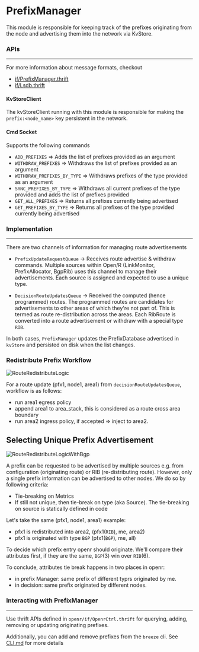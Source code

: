 # PrefixManager

This module is responsible for keeping track of the prefixes originating from
the node and advertising them into the network via KvStore.

### APIs

---

For more information about message formats, checkout

- [if/PrefixManager.thrift](https://github.com/facebook/openr/blob/master/openr/if/PrefixManager.thrift)
- [if/Lsdb.thrift](https://github.com/facebook/openr/blob/master/openr/if/Lsdb.thrift)

#### KvStoreClient

The kvStoreClient running with this module is responsible for making the
`prefix:<node_name>` key persistent in the network.

#### Cmd Socket

Supports the following commands

- `ADD_PREFIXES` => Adds the list of prefixes provided as an argument
- `WITHDRAW_PREFIXES` => Withdraws the list of prefixes provided as an argument
- `WITHDRAW_PREFIXES_BY_TYPE` => Withdraws prefixes of the type provided as an
  argument
- `SYNC_PREFIXES_BY_TYPE` => Withdraws all current prefixes of the type provided
  and adds the list of prefixes provided
- `GET_ALL_PREFIXES` => Returns all prefixes currently being advertised
- `GET_PREFIXES_BY_TYPE` => Returns all prefixes of the type provided currently
  being advertised

### Implementation

---

There are two channels of information for managing route advertisements

- `PrefixUpdateRequestQueue` -> Receives route advertise & withdraw commands.
  Multiple sources within Open/R (LinkMonitor, PrefixAllocator, BgpRib) uses
  this channel to manage their advertisements. Each source is assigned and
  expected to use a unique type.

- `DecisionRouteUpdatesQueue` -> Received the computed (hence programmed)
  routes. The programmed routes are candidates for advertisements to other areas
  of which they're not part of. This is termed as route re-distribution across
  the areas. Each RibRoute is converted into a route advertisement or withdraw
  with a special type `RIB`.

In both cases, `PrefixManager` updates the PrefixDatabase advertised in
`kvStore` and persisted on disk when the list changes.

### Redistribute Prefix Workflow

![RouteRedistributeLogic](https://user-images.githubusercontent.com/5740745/90441634-250fed00-e08e-11ea-90b5-d29c7e94e558.png)

For a route update (pfx1, node1, area1) from `decisionRouteUpdatesQueue`,
workflow is as follows:

- run area1 egress policy
- append area1 to area_stack, this is considered as a route cross area boundary
- run area2 ingress policy, if accepted => inject to area2.

## Selecting Unique Prefix Advertisement

![RouteRedistributeLogicWithBgp](https://user-images.githubusercontent.com/5740745/90441674-3953ea00-e08e-11ea-99dc-5c0cc731dda8.png)

A prefix can be requested to be advertised by multiple sources e.g. from
configuration (originating route) or RIB (re-distributing route). However, only
a single prefix information can be advertised to other nodes. We do so by
following criteria:

- Tie-breaking on Metrics
- If still not unique, then tie-break on type (aka Source). The tie-breaking on
  source is statically defined in code

Let's take the same (pfx1, node1, area1) example:

- pfx1 is redistributed into area2, (pfx1(`RIB`), me, area2)
- pfx1 is originated with type `BGP` (pfx1(`BGP`), me, all)

To decide which prefix entry openr should originate. We'll compare their
attributes first, if they are the same, `BGP`(3) win over `RIB`(6).

To conclude, attributes tie break happens in two places in openr:

- in prefix Manager: same prefix of different typrs originated by me.
- in decision: same prefix originated by different nodes.

### Interacting with PrefixManager

---

Use thrift APIs defined in `openr/if/OpenrCtrl.thrift` for querying, adding,
removing or updating originating prefixes.

Additionally, you can add and remove prefixes from the `breeze` cli. See
[CLI.md](../Operator_Guide/CLI.md) for more details
